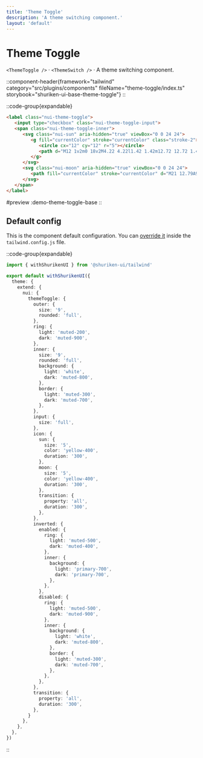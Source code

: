 ```yaml
---
title: 'Theme Toggle'
description: 'A theme switching component.'
layout: 'default'
---
```


# Theme Toggle

`<ThemeToggle />` · `<ThemeSwitch />` · A theme switching component.

::component-header{framework="tailwind" category="src/plugins/components" fileName="theme-toggle/index.ts" storybook="shuriken-ui-base-theme-toggle"}
::

::code-group{expandable}

```html [demo-theme-toggle-base.html]
<label class="nui-theme-toggle">
   <input type="checkbox" class="nui-theme-toggle-input">
   <span class="nui-theme-toggle-inner">
      <svg class="nui-sun" aria-hidden="true" viewBox="0 0 24 24">
         <g fill="currentColor" stroke="currentColor" class="stroke-2">
            <circle cx="12" cy="12" r="5"></circle>
            <path d="M12 1v2m0 18v2M4.22 4.22l1.42 1.42m12.72 12.72 1.42 1.42M1 12h2m18 0h2M4.22 19.78l1.42-1.42M18.36 5.64l1.42-1.42"></path>
         </g>
      </svg>
      <svg class="nui-moon" aria-hidden="true" viewBox="0 0 24 24">
         <path fill="currentColor" stroke="currentColor" d="M21 12.79A9 9 0 1 1 11.21 3 7 7 0 0 0 21 12.79z" class="stroke-2"></path>
      </svg>
   </span>
</label>
```

#preview
:demo-theme-toggle-base
::

## Default config

This is the component default configuration. You can [override it](/docs/tailwind/theming/configuration) inside the `tailwind.config.js` file.

::code-group{expandable}

```ts [tailwind.config.ts]
import { withShurikenUI } from '@shuriken-ui/tailwind'

export default withShurikenUI({
  theme: {
    extend: {
      nui: {
        themeToggle: {
          outer: {
            size: '9',
            rounded: 'full',
          },
          ring: {
            light: 'muted-200',
            dark: 'muted-900',
          },
          inner: {
            size: '9',
            rounded: 'full',
            background: {
              light: 'white',
              dark: 'muted-800',
            },
            border: {
              light: 'muted-300',
              dark: 'muted-700',
            },
          },
          input: {
            size: 'full',
          },
          icon: {
            sun: {
              size: '5',
              color: 'yellow-400',
              duration: '300',
            },
            moon: {
              size: '5',
              color: 'yellow-400',
              duration: '300',
            },
            transition: {
              property: 'all',
              duration: '300',
            },
          },
          inverted: {
            enabled: {
              ring: {
                light: 'muted-500',
                dark: 'muted-400',
              },
              inner: {
                background: {
                  light: 'primary-700',
                  dark: 'primary-700',
                },
              },
            },
            disabled: {
              ring: {
                light: 'muted-500',
                dark: 'muted-900',
              },
              inner: {
                background: {
                  light: 'white',
                  dark: 'muted-800',
                },
                border: {
                  light: 'muted-300',
                  dark: 'muted-700',
                },
              },
            },
          },
          transition: {
            property: 'all',
            duration: '300',
          },
        }
      },
    },
  },
})
```
::